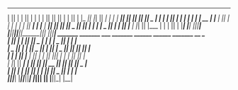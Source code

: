  _______  __   __  _______        ___      _______  _______  _______  __    _  ______  
 |       ||  | |  ||       |      |   |    |       ||       ||       ||  |  | ||      | 
 |_     _||  |_|  ||    ___|      |   |    |    ___||    ___||    ___||   |_| ||  _    |
   |   |  |       ||   |___       |   |    |   |___ |   | __ |   |___ |       || | |   |
   |   |  |       ||    ___|      |   |___ |    ___||   ||  ||    ___||  _    || |_|   |
   |   |  |   _   ||   |___       |       ||   |___ |   |_| ||   |___ | | |   ||       |
   |___|  |__| |__||_______|      |_______||_______||_______||_______||_|  |__||______| 
        _______  _______        ___  _______  ______    ______   _______  __    _       
       |       ||       |      |   ||       ||    _ |  |      | |   _   ||  |  | |      
       |   _   ||    ___|      |   ||   _   ||   | ||  |  _    ||  |_|  ||   |_| |      
       |  | |  ||   |___       |   ||  | |  ||   |_||_ | | |   ||       ||       |      
       |  |_|  ||    ___|   ___|   ||  |_|  ||    __  || |_|   ||       ||  _    |      
       |       ||   |      |       ||       ||   |  | ||       ||   _   || | |   |      
       |_______||___|      |_______||_______||___|  |_||______| |__| |__||_|  |__|   

